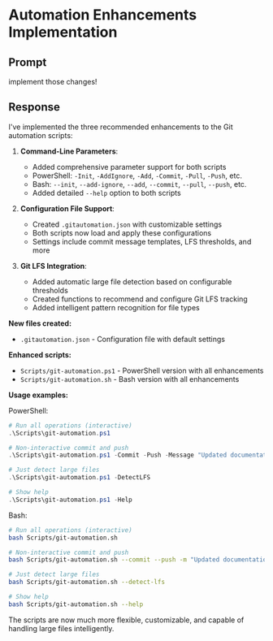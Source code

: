 # Automation Enhancements Implementation

## Prompt
implement those changes!

## Response
I've implemented the three recommended enhancements to the Git automation scripts:

1. **Command-Line Parameters**:
   - Added comprehensive parameter support for both scripts
   - PowerShell: `-Init`, `-AddIgnore`, `-Add`, `-Commit`, `-Pull`, `-Push`, etc.
   - Bash: `--init`, `--add-ignore`, `--add`, `--commit`, `--pull`, `--push`, etc.
   - Added detailed `--help` option to both scripts

2. **Configuration File Support**:
   - Created `.gitautomation.json` with customizable settings
   - Both scripts now load and apply these configurations
   - Settings include commit message templates, LFS thresholds, and more

3. **Git LFS Integration**:
   - Added automatic large file detection based on configurable thresholds
   - Created functions to recommend and configure Git LFS tracking
   - Added intelligent pattern recognition for file types

**New files created:**
- `.gitautomation.json` - Configuration file with default settings

**Enhanced scripts:**
- `Scripts/git-automation.ps1` - PowerShell version with all enhancements
- `Scripts/git-automation.sh` - Bash version with all enhancements

**Usage examples:**

PowerShell:
```powershell
# Run all operations (interactive)
.\Scripts\git-automation.ps1

# Non-interactive commit and push
.\Scripts\git-automation.ps1 -Commit -Push -Message "Updated documentation"

# Just detect large files
.\Scripts\git-automation.ps1 -DetectLFS

# Show help
.\Scripts\git-automation.ps1 -Help
```

Bash:
```bash
# Run all operations (interactive)
bash Scripts/git-automation.sh

# Non-interactive commit and push
bash Scripts/git-automation.sh --commit --push -m "Updated documentation"

# Just detect large files
bash Scripts/git-automation.sh --detect-lfs

# Show help
bash Scripts/git-automation.sh --help
```

The scripts are now much more flexible, customizable, and capable of handling large files intelligently.
